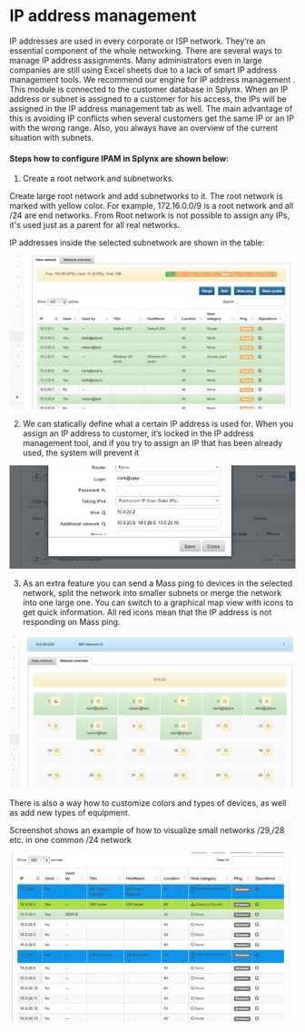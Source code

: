 IP address management
==========

IP addresses are used in every corporate or ISP network. They‘re an essential component of the whole networking. There are several ways to manage IP address assignments. Many administrators even in large companies are still using Excel sheets due to a lack of smart IP address management tools. We recommend our engine for IP address management . This module is connected to the customer database in Splynx. When an IP address or subnet is assigned to a customer for his access, the IPs will be assigned in the IP address management tab as well. The main advantage of this is avoiding IP conflicts when several customers get the same IP or an IP with the wrong range. Also, you always have an overview of the current situation with subnets.

#### Steps how to configure IPAM in Splynx are shown below:

1. Create a root network and subnetworks.

  Create large root network and add subnetworks to it. The root network is marked with yellow color. For example, 172.16.0.0/9 is a root network and all /24 are end networks. From Root network is not possible to assign any IPs, it's used just as a parent for all real networks.

  IP addresses inside the selected subnetwork are shown in the table:

  ![Subnet list](subnet_list.png)


2. We can statically define what a certain IP address is used for. When you assign an IP address to customer, it’s locked in the IP address management tool, and if you try to assign an IP that has been already used, the system will prevent it

  ![IP](ip.png)


3. As an extra feature you can send a Mass ping to devices in the selected network, split the network into smaller subnets or merge the network into one large one. You can switch to a graphical map view with icons to get quick information. All red icons mean that the IP address is not responding on Mass ping.

  ![network overview](net_overview.png)


There is also a way how to customize colors and types of devices, as well as add new types of equipment.

Screenshot shows an example of how to visualize small networks /29,/28 etc. in one common /24 network

![Customize](customize.png)
